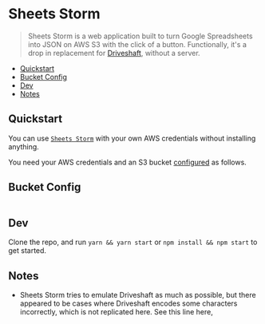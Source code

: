 # Sheets Storm

> Sheets Storm is a web application built to turn Google Spreadsheets into JSON on AWS S3 with the click of a button. Functionally, it's a drop in replacement for [Driveshaft](https://github.com/newsdev/driveshaft), without a server.

- [Quickstart](#quickstart)
- [Bucket Config](#bucket-config)
- [Dev](#dev)
- [Notes](#notes)

## Quickstart

You can use [`Sheets Storm`](https://json.sheetsstorm.com/) with your own AWS credentials without installing anything.

You need your AWS credentials and an S3 bucket [configured](<(#bucket-config)>) as follows.

## Bucket Config

```

```

## Dev

Clone the repo, and run `yarn && yarn start` or `npm install && npm start` to get started.

## Notes

- Sheets Storm tries to emulate Driveshaft as much as possible, but there appeared to be cases where Driveshaft encodes some characters incorrectly, which is not replicated here. See this line here,
